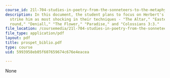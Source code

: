 ```yaml
---
course_id: 21l-704-studies-in-poetry-from-the-sonneteers-to-the-metaphysicals-spring-2006
description: In this document, the student plans to focus on Herbert's poems that
  strike him as most shocking in their techniques - "The Altar," "Easter Wings," "Sinnes
  round," "Deniall," "The Flower," "Paradise," and "Colossians 3:3."
file_location: /coursemedia/21l-704-studies-in-poetry-from-the-sonneteers-to-the-metaphysicals-spring-2006/5993958eb05f607659674c676e4eacea_prospet_biblio.pdf
file_type: application/pdf
layout: pdf
title: prospet_biblio.pdf
type: course
uid: 5993958eb05f607659674c676e4eacea

---
```

None
